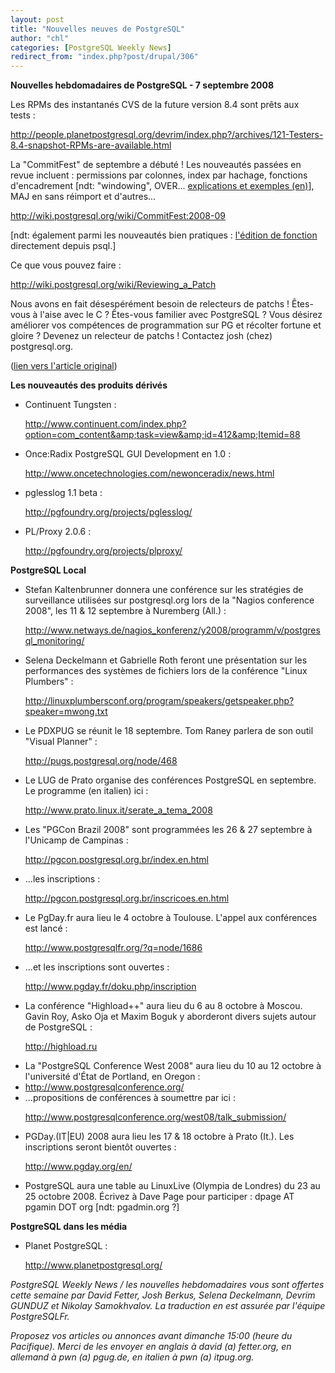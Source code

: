 ```yaml
---
layout: post
title: "Nouvelles neuves de PostgreSQL"
author: "chl"
categories: [PostgreSQL Weekly News]
redirect_from: "index.php?post/drupal/306"
---
```



<p><strong>Nouvelles hebdomadaires de PostgreSQL - 7 septembre 2008</strong></p>

<p>Les RPMs des instantanés CVS de la future version 8.4 sont prêts aux tests&nbsp;:

<a target="_blank" href="http://people.planetpostgresql.org/devrim/index.php?/archives/121-Testers-8.4-snapshot-RPMs-are-available.html">http://people.planetpostgresql.org/devrim/index.php?/archives/121-Testers-8.4-snapshot-RPMs-are-available.html</a></p>

<p>La "CommitFest" de septembre a débuté&nbsp;! Les nouveautés passées en revue incluent&nbsp;: permissions par colonnes, index par hachage, fonctions d'encadrement [ndt: "windowing", OVER... <a target="_blank" href="http://umitanuki.net/pgsql/wfv04/design.html">explications et exemples (en)</a>], MAJ en sans réimport et d'autres...

<a target="_blank" href="http://wiki.postgresql.org/wiki/CommitFest:2008-09">http://wiki.postgresql.org/wiki/CommitFest:2008-09</a>

[ndt: également parmi les nouveautés bien pratiques&nbsp;: <a target="_blank" href="http://www.depesz.com/index.php/2008/09/06/waiting-for-84-ef-in-psql/">l'édition de fonction</a> directement depuis psql.]</p>

<p>Ce que vous pouvez faire&nbsp;:

<a target="_blank" href="http://wiki.postgresql.org/wiki/Reviewing_a_Patch">http://wiki.postgresql.org/wiki/Reviewing_a_Patch</a></p>

<p>Nous avons en fait désespérément besoin de relecteurs de patchs&nbsp;! Êtes-vous à l'aise avec le C&nbsp;? Êtes-vous familier avec PostgreSQL&nbsp;? Vous désirez améliorer vos compétences de programmation sur PG et récolter fortune et gloire&nbsp;? Devenez un relecteur de patchs&nbsp;! Contactez josh (chez) postgresql.org.</p>

<p>(<a target="_blank" href="http://people.planetpostgresql.org/dfetter/index.php?/archives/190-PostgreSQL-Weekly-News-September-07-2008.html">lien vers l'article original</a>)</p>

<!--more-->


<!--break-->

<p><strong>Les nouveautés des produits dérivés</strong></p>

<ul>

<li>Continuent Tungsten&nbsp;:

<a target="_blank" href="http://www.continuent.com/index.php?option=com_content&amp;task=view&amp;id=412&amp;Itemid=88">http://www.continuent.com/index.php?option=com_content&amp;task=view&amp;id=412&amp;Itemid=88</a></li>

<li>Once:Radix PostgreSQL GUI Development en 1.0&nbsp;:

<a target="_blank" href="http://www.oncetechnologies.com/newonceradix/news.html">http://www.oncetechnologies.com/newonceradix/news.html</a></li>

<li>pglesslog 1.1 beta&nbsp;:

<a target="_blank" href="http://pgfoundry.org/projects/pglesslog/">http://pgfoundry.org/projects/pglesslog/</a></li>

<li>PL/Proxy 2.0.6&nbsp;:

<a target="_blank" href="http://pgfoundry.org/projects/plproxy/">http://pgfoundry.org/projects/plproxy/</a></li>

</ul>

<p><strong>PostgreSQL Local</strong></p>

<ul>

<li>Stefan Kaltenbrunner donnera une conférence sur les stratégies de surveillance utilisées sur postgresql.org lors de la "Nagios conference 2008", les 11 &amp; 12 septembre à Nuremberg (All.)&nbsp;:

<a target="_blank" href="http://www.netways.de/nagios_konferenz/y2008/programm/v/postgresql_monitoring/">http://www.netways.de/nagios_konferenz/y2008/programm/v/postgresql_monitoring/</a></li>

<li>Selena Deckelmann et Gabrielle Roth feront une présentation sur les performances des systèmes de fichiers lors de la conférence "Linux Plumbers"&nbsp;:

<a target="_blank" href="http://linuxplumbersconf.org/program/speakers/getspeaker.php?speaker=mwong.txt">http://linuxplumbersconf.org/program/speakers/getspeaker.php?speaker=mwong.txt</a></li>

<li>Le PDXPUG se réunit le 18 septembre. Tom Raney parlera de son outil "Visual Planner"&nbsp;:

<a target="_blank" href="http://pugs.postgresql.org/node/468">http://pugs.postgresql.org/node/468</a></li>

<li>Le LUG de Prato organise des conférences PostgreSQL en septembre. Le programme (en italien) ici&nbsp;:

<a target="_blank" href="http://www.prato.linux.it/serate_a_tema_2008">http://www.prato.linux.it/serate_a_tema_2008</a></li>

<li>Les "PGCon Brazil 2008" sont programmées les 26 &amp; 27 septembre à l'Unicamp de Campinas&nbsp;:

<a target="_blank" href="http://pgcon.postgresql.org.br/index.en.html">http://pgcon.postgresql.org.br/index.en.html</a></li>

<li>...les inscriptions&nbsp;:

<a target="_blank" href="http://pgcon.postgresql.org.br/inscricoes.en.html">http://pgcon.postgresql.org.br/inscricoes.en.html</a></li>

<li>Le PgDay.fr aura lieu le 4 octobre à Toulouse. L'appel aux conférences est lancé&nbsp;:

<a target="_blank" href="http://www.postgresqlfr.org/?q=node/1686">http://www.postgresqlfr.org/?q=node/1686</a></li>

<li>...et les inscriptions sont ouvertes&nbsp;:

<a target="_blank" href="http://www.pgday.fr/doku.php/inscription">http://www.pgday.fr/doku.php/inscription</a></li>

<li>La conférence "Highload++" aura lieu du 6 au 8 octobre à Moscou. Gavin Roy, Asko Oja et Maxim Boguk y aborderont divers sujets autour de PostgreSQL&nbsp;:

<a target="_blank" href="http://highload.ru">http://highload.ru</a></li>

<li>La "PostgreSQL Conference West 2008" aura lieu du 10 au 12 octobre à l'université d'État de Portland, en Oregon&nbsp;:</li>

<li><a target="_blank" href="http://www.postgresqlconference.org/">http://www.postgresqlconference.org/</a></li>

<li>...propositions de conférences à soumettre par ici&nbsp;:

<a target="_blank" href="http://www.postgresqlconference.org/west08/talk_submission/">http://www.postgresqlconference.org/west08/talk_submission/</a></li>

<li>PGDay.(IT|EU) 2008 aura lieu les 17 &amp; 18 octobre à Prato (It.). Les inscriptions seront bientôt ouvertes&nbsp;:

<a target="_blank" href="http://www.pgday.org/en/">http://www.pgday.org/en/</a></li>

<li>PostgreSQL aura une table au LinuxLive (Olympia de Londres) du 23 au 25 octobre 2008. Écrivez à Dave Page pour participer&nbsp;: dpage AT pgamin DOT org [ndt: pgadmin.org ?]</li>

</ul>

<p><strong>PostgreSQL dans les média</strong></p>

<ul>

<li>Planet PostgreSQL&nbsp;:

<a target="_blank" href="http://www.planetpostgresql.org/">http://www.planetpostgresql.org/</a></li>

</ul>

<p><em>PostgreSQL Weekly News / les nouvelles hebdomadaires vous sont offertes cette semaine par David Fetter, Josh Berkus, Selena Deckelmann, Devrim GUNDUZ et Nikolay Samokhvalov. La traduction en est assurée par l'équipe PostgreSQLFr.</em></p>

<p><em>Proposez vos articles ou annonces avant dimanche 15:00 (heure du Pacifique). Merci de les envoyer en anglais à david (a) fetter.org, en allemand à pwn (a) pgug.de, en italien à pwn (a) itpug.org.</em></p>